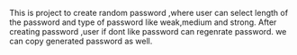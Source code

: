 This is project to create random password ,where user can select length of the password and type of password like weak,medium and strong.
After creating password ,user if dont like password can regenrate password.
we can copy generated password as well.
